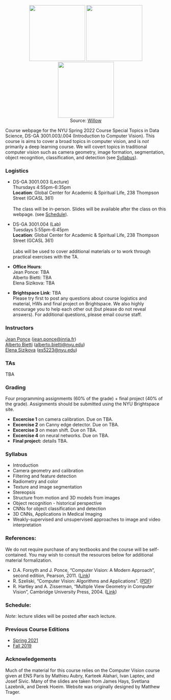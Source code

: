 <p align="center">
  <img src="https://www.di.ens.fr/willow/research/inpainting/images/new_000228/new_000228.jpg" width="175">
  <img src="https://www.di.ens.fr/willow/research/inpainting/images/new_000228/new_000228_outline.jpg" width="175">
  <img src="https://www.di.ens.fr/willow/research/inpainting/images/new_000228/new_000228_res_comb.jpg" width="175">
 <br>
  Source: <a href="https://www.di.ens.fr/willow/research/inpainting/">Willow</a>
</p>

Course webpage for the NYU Spring 2022 Course Special Topics in Data Science, DS-GA 3001.003/.004 (Introduction to Computer Vision). This course is aims to cover a broad topics in computer vision, and is *not* primarily a deep learning course. We will covert topics in traditional computer vision such as camera geometry, image formation, segmentation, object recognition, classification, and detection (see [Syllabus](#Syllabus)).


### Logistics

* DS-GA 3001.003 (Lecture) \
Thursdays 4:55pm-6:35pm  \
**Location**: Global Center for Academic & Spiritual Life, 238 Thompson Street (GCASL 361)   \
\
The class will be in-person. Slides will be available after the class on this webpage. (see [Schedule](#Schedule)).

* DS-GA 3001.004 (Lab) \
Tuesdays 5:55pm-6:45pm \
**Location**: Global Center for Academic & Spiritual Life, 238 Thompson Street (GCASL 361)   \
\
Labs will be used to cover additional materials or to work through practical exercises with the TA. 

* **Office Hours**: \
Jean Ponce: TBA \
Alberto Bietti: TBA \
Elena Sizikova: TBA

* **Brightspace Link**: TBA  \
Please try first to post any questions about course logistics and material, HWs and final project on Brightspace. We also highly encourage you to help each other out (but please do not reveal answers). For additional questions, please email course staff.

### Instructors

<a href="https://www.di.ens.fr/~ponce/">Jean Ponce</a> (jean.ponce@inria.fr)  \
<a href="https://alberto.bietti.me">Alberto Bietti</a> (alberto.bietti@nyu.edu) \
<a href="https://esizikova.github.io">Elena Sizikova</a> (es5223@nyu.edu)

### TAs
TBA

### Grading

Four programming assignments (60% of the grade) + final project (40% of the
grade). Assignments should be submitted using the NYU Brightspace site.

* **Excercise 1** on camera calibration. 
Due on TBA.
* **Excercise 2** on Canny edge detector. 
Due on TBA.
* **Excercise 3** on mean shift.
Due on TBA.
* **Excercise 4** on neural networks.
Due on TBA.
* **Final project:** details TBA.

<a name="Syllabus"></a>
### Syllabus 
  * Introduction
  * Camera geometry and calibration
  * Filtering and feature detection
  * Radiometry and color
  * Texture and image segmentation
  * Stereopsis
  * Structure from motion and 3D models from images
  * Object recognition - historical perspective
  * CNNs for object classification and detection
  * 3D CNNs, Applications in Medical Imaging
  * Weakly-supervised and unsupervised approaches to image and video interpretation 

### References:
We do not require purchase of any textbooks and the course will be self-contained. You may wish to consult the resources below for additional material formalization. 

* D.A. Forsyth and J. Ponce, “Computer Vision: A Modern Approach”, second edition, Pearson, 2011. (<a href="https://www.pearson.com/us/higher-education/program/Forsyth-Computer-Vision-A-Modern-Approach-2nd-Edition/PGM111082.html">Link</a>)
* R. Szeliski, “Computer Vision: Algorithms and Applications”. (<a href="http://szeliski.org/Book/">PDF</a>)
* R. Hartley and A. Zisserman, “Multiple View Geometry in Computer Vision”, Cambridge University Press, 2004. (<a href="https://www.robots.ox.ac.uk/~vgg/hzbook/">Link</a>)
 
<a name="Schedule"></a>
### Schedule:

*Note*: lecture slides will be posted after each lecture.

### Previous Course Editions
* <a href="https://esizikova.github.io/introCV-spring2021/">Spring 2021</a> 
* <a href="https://mtrager.github.io/introCV-fall2019/">Fall 2019</a> 

### Acknowledgements
Much of the material for this course relies on the Computer Vision course given at ENS Paris by Mathieu Aubry, Karteek Alahari, Ivan Laptev, and Josef Sivic. Many of the slides are taken from James Hays, Svetlana Lazebnik, and Derek Hoeim. Website was originally designed by Matthew Trager.
